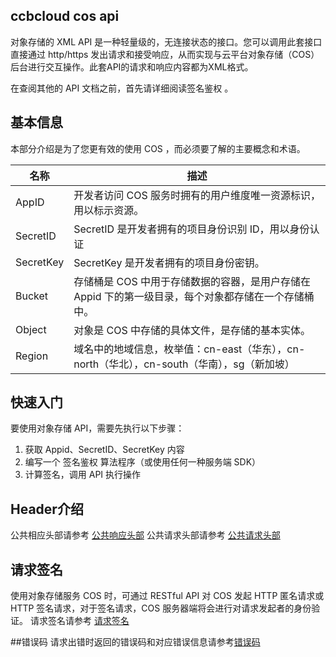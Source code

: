 ## ccbcloud cos api

对象存储的 XML API 是一种轻量级的，无连接状态的接口。您可以调用此套接口直接通过 http/https 发出请求和接受响应，从而实现与云平台对象存储（COS）后台进行交互操作。此套API的请求和响应内容都为XML格式。

在查阅其他的 API 文档之前，首先请详细阅读签名鉴权 。

## 基本信息

本部分介绍是为了您更有效的使用 COS ，而必须要了解的主要概念和术语。

| 名称          | 描述                                       |
| ----------- | ---------------------------------------- |
| AppID | 开发者访问 COS 服务时拥有的用户维度唯一资源标识，用以标示资源。       |
| SecretID    | SecretID 是开发者拥有的项目身份识别 ID，用以身份认证         |
| SecretKey   | SecretKey 是开发者拥有的项目身份密钥。                 |
| Bucket      | 存储桶是 COS 中用于存储数据的容器，是用户存储在 Appid 下的第一级目录，每个对象都存储在一个存储桶中。 |
| Object      | 对象是 COS 中存储的具体文件，是存储的基本实体。               |
| Region      | 域名中的地域信息，枚举值：cn-east（华东），cn-north（华北），cn-south（华南），sg（新加坡） |

## 快速入门

要使用对象存储 API，需要先执行以下步骤：

1. 获取 Appid、SecretID、SecretKey 内容
2. 编写一个 签名鉴权 算法程序（或使用任何一种服务端 SDK）
3. 计算签名，调用 API 执行操作

## Header介绍
公共相应头部请参考 [公共响应头部](https://github.com/ccbcloud/cos-api/blob/master/%E5%85%AC%E5%85%B1%E5%93%8D%E5%BA%94%E5%A4%B4%E9%83%A8.md)
公共请求头部请参考 [公共请求头部](https://github.com/ccbcloud/cos-api/blob/master/%E5%85%AC%E5%85%B1%E8%AF%B7%E6%B1%82%E5%A4%B4%E9%83%A8.md)

## 请求签名
使用对象存储服务 COS 时，可通过 RESTful API 对 COS 发起 HTTP 匿名请求或 HTTP 签名请求，对于签名请求，COS 服务器端将会进行对请求发起者的身份验证。
请求签名请参考 [请求签名](https://github.com/ccbcloud/cos-api/blob/master/%E8%AF%B7%E6%B1%82%E7%AD%BE%E5%90%8D.md)

##错误码
请求出错时返回的错误码和对应错误信息请参考[错误码](https://github.com/ccbcloud/cos-api/blob/master/%E9%94%99%E8%AF%AF%E7%A0%81.md)